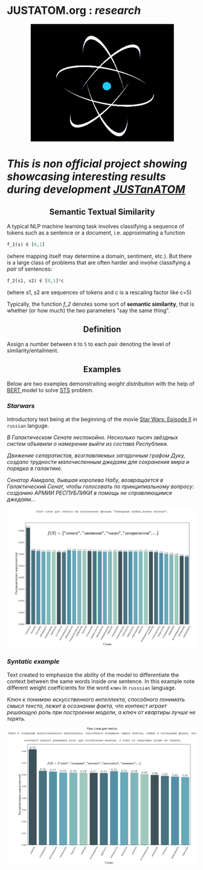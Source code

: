 # JUSTATOM.org : _research_


<p align="center">
    <img src="./docs/logo.png" alt="image" style="max-width:100%;"/>
</p>

_This is non official project showing showcasing interesting results during development [JUSTanATOM](https://justatom.org)_
====================================

<h2 align="center">Semantic Textual Similarity</h2>

A typical NLP machine learning task involves classifying a sequence of tokens such as a sentence or a document, i.e. approximating a function
```python
f_1(s) ∈ [0,1]
```
(where mapping itself may determine a domain, sentiment, etc.).  But there is a large class of problems that are often harder and involve classifying a *pair* of
sentences:
```python
f_2(s1, s2) ∈ [0,1]*c
```
(where s1, s2 are sequences of tokens and c is a rescaling factor like c=5)

Typically, the function *f_2* denotes some sort of **semantic similarity**,
that is whether (or how much) the two parameters "say the same thing".

<h2 align="center">Definition</h2>

Assign a number between `0` to `5` to each pair denoting the level of
similarity/entailment.

<h2 align="center">Examples</h2>

Below are two examples demonstraiting _weight distribution_ with the help of <a href="https://arxiv.org/abs/1810.04805"> BERT 
</a> model to solve <a href="#definition">STS</a> problem.

### _Starwars_
Introductory text being at the beginning of the movie <a href="https://en.wikiquote.org/wiki/Star_Wars:_Episode_II_%E2%80%93_Attack_of_the_Clones">Star Wars: Episode II</a> in `russian` languge.


<p>
<i>В Галактическом Сенате неспокойно. Несколько тысяч звёздных систем объявили о намерении выйти из состава Республики.

Движение сепаратистов, возглавляемых загадочным графом Дуку, создало трудности малочисленным джедаям для сохранения мира и порядка в галактике.

Сенатор Амидала, бывшая королева Набу, возвращается в Галактический Сенат, чтобы голосовать по принципиальному вопросу: созданию АРМИИ РЕСПУБЛИКИ в помощь не справляющимся джедаям...
</i>
</p>

![dist_starwars](./docs/starwarsDistribution.png)

### _Syntatic example_
Text created to emphasize the ability of the model to differentiate the context between the same words inside one sentence. In this example note different weight coefficients for the word `ключ` in `russsian` language.
<p>
<i>
Ключ к понимаю искусственного интеллекта, способного понимать смысл текста, лежит в осознании факта, что контекст играет решающую роль при построении модели, а ключ от квартиры лучше не терять.
</i>
</p>

![dist_key](./docs/exampleDistribution.png)